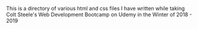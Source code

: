 This is a directory of various html and css files I have written while taking Colt Steele's Web Development Bootcamp on Udemy in the Winter of 2018 - 2019
